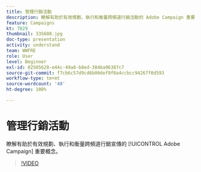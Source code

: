 ```yaml
---
title: 管理行銷活動
description: 瞭解有助於有效規劃、執行和衡量跨頻道行銷活動的 Adobe Campaign 重要概念。
feature: Campaigns
kt: 7829
thumbnail: 335608.jpg
doc-type: presentation
activity: understand
team: WWFRE
role: User
level: Beginner
exl-id: 02505628-e44c-49a8-b8ed-384ba96387c7
source-git-commit: f7cb6c57d9cd6b00def9f0a4ccbcc94267f0d593
workflow-type: tm+mt
source-wordcount: '40'
ht-degree: 100%

---
```


# 管理行銷活動

瞭解有助於有效規劃、執行和衡量跨頻道行銷宣傳的 [!UICONTROL Adobe Campaign] 重要概念。

>[!VIDEO](https://video.tv.adobe.com/v/335608?quality=12)
